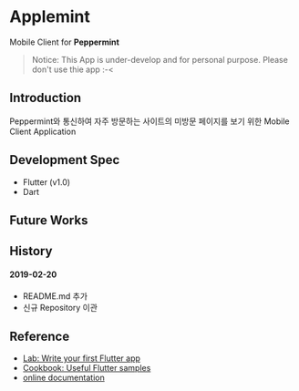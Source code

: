 # Applemint

Mobile Client for __Peppermint__
> Notice: This App is under-develop and for personal purpose. Please don't use thie app :-<

## Introduction
Peppermint와 통신하여 자주 방문하는 사이트의 미방문 페이지를 보기 위한 Mobile Client Application

## Development Spec
- Flutter (v1.0)
- Dart

## Future Works


## History
#### 2019-02-20
- README.md 추가
- 신규 Repository 이관

## Reference

- [Lab: Write your first Flutter app](https://flutter.io/docs/get-started/codelab)
- [Cookbook: Useful Flutter samples](https://flutter.io/docs/cookbook)
- [online documentation](https://flutter.io/docs)
